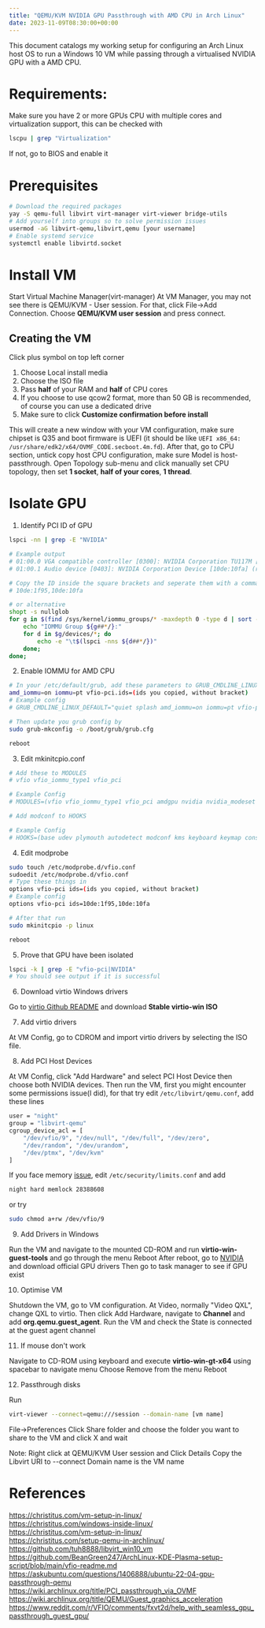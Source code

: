 ```yaml
---
title: "QEMU/KVM NVIDIA GPU Passthrough with AMD CPU in Arch Linux"
date: 2023-11-09T08:30:00+00:00
---
```


This document catalogs my working setup for configuring an Arch Linux host OS to run a Windows 10 VM while passing through a virtualised NVIDIA GPU with a AMD CPU.

# Requirements:
Make sure you have 2 or more GPUs
CPU with multiple cores and virtualization support, this can be checked with
```sh
lscpu | grep "Virtualization"
```
If not, go to BIOS and enable it

# Prerequisites

```sh
# Download the required packages
yay -S qemu-full libvirt virt-manager virt-viewer bridge-utils
# Add yourself into groups so to solve permission issues
usermod -aG libvirt-qemu,libvirt,qemu [your username]
# Enable systemd service
systemctl enable libvirtd.socket
```

# Install VM

Start Virtual Machine Manager(virt-manager)
At VM Manager, you may not see there is QEMU/KVM - User session. For that, click File->Add Connection. Choose **QEMU/KVM user session** and press connect.

## Creating the VM

Click plus symbol on top left corner
1. Choose Local install media
2. Choose the ISO file
3. Pass **half** of your RAM and **half** of CPU cores
4. If you choose to use qcow2 format, more than 50 GB is recommended, of course you can use a dedicated drive
5. Make sure to click **Customize confirmation before install**

This will create a new window with your VM configuration, make sure chipset is Q35 and boot firmware is UEFI (it should be like `UEFI x86_64: /usr/share/edk2/x64/OVMF_CODE.secboot.4m.fd`). After that, go to CPU section, untick copy host CPU configuration, make sure Model is host-passthrough. Open Topology sub-menu and click manually set CPU topology, then set **1 socket**, **half of your cores**, **1 thread**.


# Isolate GPU
1. Identify PCI ID of GPU

```sh
lspci -nn | grep -E "NVIDIA"

# Example output
# 01:00.0 VGA compatible controller [0300]: NVIDIA Corporation TU117M [GeForce GTX 1650 Ti Mobile] [10de:1f95] (rev a1)
# 01:00.1 Audio device [0403]: NVIDIA Corporation Device [10de:10fa] (rev a1)

# Copy the ID inside the square brackets and seperate them with a comma
# 10de:1f95,10de:10fa

# or alternative
shopt -s nullglob
for g in $(find /sys/kernel/iommu_groups/* -maxdepth 0 -type d | sort -V); do
    echo "IOMMU Group ${g##*/}:"
    for d in $g/devices/*; do
        echo -e "\t$(lspci -nns ${d##*/})"
    done;
done;
```

2. Enable IOMMU for AMD CPU

```sh
# In your /etc/default/grub, add these parameters to GRUB_CMDLINE_LINUX_DEFAULT(kernel parameters)
amd_iommu=on iommu=pt vfio-pci.ids=(ids you copied, without bracket)
# Example config
# GRUB_CMDLINE_LINUX_DEFAULT="quiet splash amd_iommu=on iommu=pt vfio-pci.ids=10de:1f95,10de:10fa"

# Then update you grub config by
sudo grub-mkconfig -o /boot/grub/grub.cfg

reboot
```

3. Edit mkinitcpio.conf

```sh
# Add these to MODULES
# vfio vfio_iommu_type1 vfio_pci

# Example Config
# MODULES=(vfio vfio_iommu_type1 vfio_pci amdgpu nvidia nvidia_modeset nvidia_uvm nvidia_drm)

# Add modconf to HOOKS

# Example Config
# HOOKS=(base udev plymouth autodetect modconf kms keyboard keymap consolefont block filesystems fsck)
```
4. Edit modprobe

```sh
sudo touch /etc/modprobe.d/vfio.conf
sudoedit /etc/modprobe.d/vfio.conf
# Type these things in
options vfio-pci ids=(ids you copied, without bracket)
# Example config
options vfio-pci ids=10de:1f95,10de:10fa

# After that run
sudo mkinitcpio -p linux

reboot
```

5. Prove that GPU have been isolated

```sh
lspci -k | grep -E "vfio-pci|NVIDIA"
# You should see output if it is successful
```

6. Download virtio Windows drivers

Go to [virtio Github README](https://github.com/virtio-win/virtio-win-pkg-scripts#downloads) and download **Stable virtio-win ISO**

7. Add virtio drivers

At VM Config, go to CDROM and import virtio drivers by selecting the ISO file.

8. Add PCI Host Devices

At VM Config, click "Add Hardware" and select PCI Host Device then choose both NVIDIA devices. Then run the VM, first you might encounter some permissions issue(I did), for that try edit `/etc/libvirt/qemu.conf`, add these lines
```sh
user = "night"
group = "libvirt-qemu"
cgroup_device_acl = [
    "/dev/vfio/9", "/dev/null", "/dev/full", "/dev/zero",
    "/dev/random", "/dev/urandom",
    "/dev/ptmx", "/dev/kvm"
]
```

If you face memory [issue](https://www.reddit.com/r/VFIO/comments/mrs4wg/libvirt_error_cannot_limit_locked_memory/
), edit `/etc/security/limits.conf` and add

```sh
night hard memlock 28388608
```
or try
```sh
sudo chmod a+rw /dev/vfio/9
```

9. Add Drivers in Windows

Run the VM and navigate to the mounted CD-ROM and run **virtio-win-guest-tools** and go through the menu
Reboot
After reboot, go to [NVIDIA](https://www.nvidia.co.uk/Download/index.aspx) and download official GPU drivers
Then go to task manager to see if GPU exist

10. Optimise VM

Shutdown the VM, go to VM configuration. At Video, normally "Video QXL", change QXL to virtio. Then click Add Hardware, navigate to **Channel** and add **org.qemu.guest_agent**.
Run the VM and check the State is connected at the guest agent channel

11. If mouse don't work

Navigate to CD-ROM using keyboard and execute **virtio-win-gt-x64** using spacebar to navigate menu
Choose Remove from the menu
Reboot

12. Passthrough disks

Run
```sh
virt-viewer --connect=qemu:///session --domain-name [vm name]

```
File->Preferences
Click Share folder and choose the folder you want to share to the VM and click X and wait

Note:
Right click at QEMU/KVM User session and Click Details 
Copy the Libvirt URI to --connect
Domain name is the VM name

# References

https://christitus.com/vm-setup-in-linux/  
https://christitus.com/windows-inside-linux/  
https://christitus.com/vm-setup-in-linux/  
https://christitus.com/setup-qemu-in-archlinux/  
https://github.com/tuh8888/libvirt_win10_vm  
https://github.com/BeanGreen247/ArchLinux-KDE-Plasma-setup-script/blob/main/vfio-readme.md  
https://askubuntu.com/questions/1406888/ubuntu-22-04-gpu-passthrough-qemu  
https://wiki.archlinux.org/title/PCI_passthrough_via_OVMF  
https://wiki.archlinux.org/title/QEMU/Guest_graphics_acceleration  
https://www.reddit.com/r/VFIO/comments/fxvt2d/help_with_seamless_gpu_passthrough_guest_gpu/  
